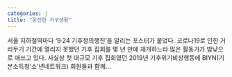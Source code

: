 ```yaml
---
categories: j
title: "온전한 지구생활"
---
```


				
		
			
				
					
					
						
						
						
					
					
				
				
			
			
			
서울 지하철역마다 ‘9·24 기후정의행진’을 알리는 포스터가 붙었다. 코로나19로 인한 거리두기 기간에 열리지 못했던 기후 집회를 몇 년 만에 재개하느라 많은 활동가가 밤낮으로 애쓰고 있다. 사실상 첫 대규모 기후 집회였던 2019년 기후위기비상행동에 BIYN(기본소득청‘소’년네트워크) 회원들과 함께...		
			